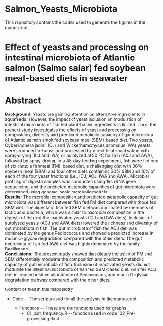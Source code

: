 # Salmon_Yeasts_Microbiota
This repository contains the codes used to generate the figures in the manuscript 
# Effect of yeasts and processing on intestinal microbiota of Atlantic salmon (Salmo salar) fed soybean meal-based diets in seawater 

# Abstract
**Background:** Yeasts are gaining attention as alternative ingredients in aquafeeds. However, the impact of yeast inclusion on modulation of intestinal microbiota of fish fed plant-based ingredients is limited. Thus, the present study investigates the effects of yeast and processing on composition, diversity and predicted metabolic capacity of gut microbiota of Atlantic salmon smolt fed soybean meal (SBM)-based diet. Two yeasts, Cyberlindnera jadinii (CJ) and Wickerhamomyces anomalus (WA) yeasts were produced in-house and processed by direct heat-inactivation with spray-drying (ICJ and IWA) or autolyzed at 50 ºC for 16 h (ACJ and AWA), followed by spray-drying. In a 45-day feeding experiment, fish were fed one of six diets: a fishmeal (FM)-based diet, a challenging diet with 30% soybean meal (SBM) and four other diets containing 30% SBM and 10% of each of the four yeast fractions (i.e., ICJ, ACJ, IWA and AWA). Microbial profiling of digesta samples was conducted using 16s rRNA gene sequencing, and the predicted metabolic capacities of gut microbiota were determined using genome-scale metabolic models.      
**Results:** The microbial composition and predicted metabolic capacity of gut microbiota was different between fish fed FM diet compared with those fed SBM diet. The digesta of fish fed SBM diet was dominated by members of lactic acid bacteria, which was similar to microbial composition in the digesta of fish fed the inactivated yeasts (ICJ and IWA diets). Inclusion of autolyzed yeasts (ACJ and AWA diets) lowered the richness and diversity of gut microbiota in fish. The gut microbiota of fish fed ACJ diet was dominated by the genus Pediococcus and showed a predicted increase in mucin O-glycan degradation compared with the other diets. The gut microbiota of fish fed AWA diet was highly dominated by the family Bacillaceae.    
**Conclusions:** The present study showed that dietary inclusion of FM and SBM differentially modulate the composition and predicted metabolic capacity of gut microbiota of fish. Inclusion of inactivated yeasts did not modulate the intestinal microbiota of fish fed SBM-based diet. Fish fed ACJ diet increased relative abundance of Pediococcus, and mucin O-glycan degradation pathway compared with the other diets. 

Content of files in this resposiotry

- Code -- The scripts used for all the analysis in the manuscript

  -  Functions -- These are the functions used for graphs
     - 01_plot_frequency.R -- function used in code '02_Pre-processing.Rmd'
